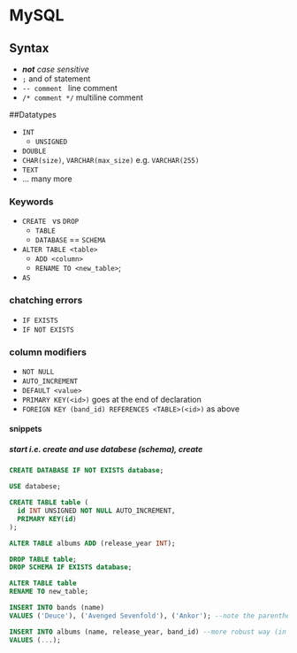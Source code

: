 # MySQL <a name="top"></a>

## Syntax

* <i>**not** case sensitive</i>
* `;` and of statement
* `-- comment ` line comment
* `/* comment */` multiline comment

##Datatypes

* `INT`
  * `UNSIGNED`
* `DOUBLE`
* `CHAR(size)`, `VARCHAR(max_size)` e.g. `VARCHAR(255)`
* `TEXT`
* ... many more

### Keywords

* `CREATE ` vs `DROP`
  * `TABLE`
  * `DATABASE` == `SCHEMA`
* `ALTER TABLE <table>`
  * `ADD <column>`
  * `RENAME TO <new_table>`;
* `AS`

### chatching errors

* `IF EXISTS`
* `IF NOT EXISTS`

### column modifiers
  
* `NOT NULL`
* `AUTO_INCREMENT`
* `DEFAULT <value>`
* `PRIMARY KEY(<id>)` goes at the end of declaration
* `FOREIGN KEY (band_id) REFERENCES <TABLE>(<id>)` as above

#### snippets

##### start *i.e.* create and use databese (schema), create

```sql
CREATE DATABASE IF NOT EXISTS database;

USE databese;

CREATE TABLE table (
  id INT UNSIGNED NOT NULL AUTO_INCREMENT,
  PRIMARY KEY(id)
);
```
```sql
ALTER TABLE albums ADD (release_year INT);
```
```sql
DROP TABLE table;
DROP SCHEMA IF EXISTS database;
```
```sql
ALTER TABLE table
RENAME TO new_table;
```
```sql
INSERT INTO bands (name)
VALUES ('Deuce'), ('Avenged Sevenfold'), ('Ankor'); --note the parentheses!;
```
```sql
INSERT INTO albums (name, release_year, band_id) --more robust way (in case of future column modification)
VALUES (...);
```

